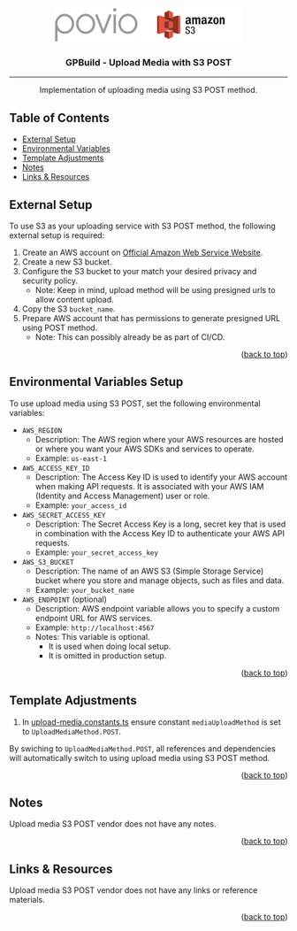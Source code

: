 <a name="readme-top"></a>

<!-- Project Logos -->
<p align="center">
  <span>
    <img style="height:64px" src="./assets/povio-logo-dark.png" alt="Povio Logo">
  </span>
  <span>
    <img style="height:64px" src="./assets/amazon-s3.png" alt="Amazon S3 Logo">
  </span>
</p>

<!-- Project Title -->
<h3 align="center">GPBuild - Upload Media with S3 POST</h3>

---

<p align="center">Implementation of uploading media using S3 POST method.</p>

## Table of Contents

- [External Setup](#external-setup)
- [Environmental Variables](#environmental-variables)
- [Template Adjustments](#template-adjustments)
- [Notes](#notes)
- [Links & Resources](#links-and-resources)

## External Setup <a name="external-setup"></a>

To use S3 as your uploading service with S3 POST method, the following external setup is required:

1. Create an AWS account on [Official Amazon Web Service Website][aws-services-official-website].
2. Create a new S3 bucket.
3. Configure the S3 bucket to your match your desired privacy and security policy.
   - Note: Keep in mind, upload method will be using presigned urls to allow content upload.
4. Copy the S3 `bucket_name`.
5. Prepare AWS account that has permissions to generate presigned URL using POST method.
   - Note: This can possibly already be as part of CI/CD.

<p align="right">(<a href="#readme-top">back to top</a>)</p>

## Environmental Variables Setup <a name="environmental-variables"></a>

To use upload media using S3 POST, set the following environmental variables:

- `AWS_REGION`
  - Description: The AWS region where your AWS resources are hosted or where you want your AWS SDKs and services to operate.
  - Example: `us-east-1`
- `AWS_ACCESS_KEY_ID`
  - Description: The Access Key ID is used to identify your AWS account when making API requests. It is associated with your AWS IAM (Identity and Access Management) user or role.
  - Example: `your_access_id`
- `AWS_SECRET_ACCESS_KEY`
  - Description: The Secret Access Key is a long, secret key that is used in combination with the Access Key ID to authenticate your AWS API requests.
  - Example: `your_secret_access_key`
- `AWS_S3_BUCKET`
  - Description: The name of an AWS S3 (Simple Storage Service) bucket where you store and manage objects, such as files and data.
  - Example: `your_bucket_name`
- `AWS_ENDPOINT` (optional)
  - Description: AWS endpoint variable allows you to specify a custom endpoint URL for AWS services.
  - Example: `http://localhost:4567`
  - Notes: This variable is optional.
    - It is used when doing local setup.
    - It is omitted in production setup.

<p align="right">(<a href="#readme-top">back to top</a>)</p>

## Template Adjustments <a name="template-adjustments"></a>

1. In [upload-media.constants.ts](../upload-media/upload-media.constants.ts) ensure constant `mediaUploadMethod` is set to `UploadMediaMethod.POST`.

By swiching to `UploadMediaMethod.POST`, all references and dependencies will automatically switch to using upload media using S3 POST method.

<p align="right">(<a href="#readme-top">back to top</a>)</p>

## Notes <a name="notes"></a>

Upload media S3 POST vendor does not have any notes.

<p align="right">(<a href="#readme-top">back to top</a>)</p>

## Links & Resources <a name="links-and-resources"></a>

Upload media S3 POST vendor does not have any links or reference materials.

<p align="right">(<a href="#readme-top">back to top</a>)</p>

<!-- Readme Variables -->

[aws-services-official-website]: https://aws.amazon.com/
